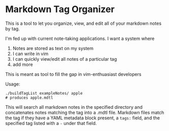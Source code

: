 # Markdown Tag Organizer

This is a tool to let you organize, view, and edit all of your markdown notes by tag.

I'm fed up with current note-taking applications. I want a system where
1. Notes are stored as text on my system
2. I can write in vim
3. I can quickly view/edit all notes of a particular tag
4. add more

This is meant as tool to fill the gap in vim-enthuasiast developers

Usage:

```
./buildTagList exampleNotes/ apple
# produces apple.mdtl
```

This will search all markdown notes in the specified directory and concatenates notes matching the tag into a .mdtl file. Markdown files match the tag if they have a YAML metadata block present, a `tags:` field, and the specified tag listed with a ` - ` under that field.
